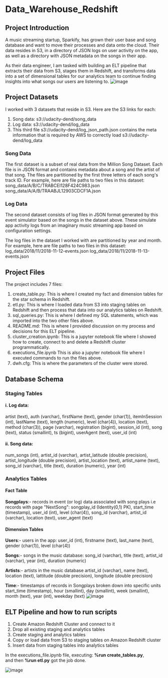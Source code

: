 # Data_Warehouse_Redshift

## Project Introduction
A music streaming startup, Sparkify, has grown their user base and song database and want to move their processes and data onto the cloud. Their data resides in S3, in a directory of JSON logs on user activity on the app, as well as a directory with JSON metadata on the songs in their app.

As their data engineer, I am tasked with building an ELT pipeline that extracts their data from S3, stages them in Redshift, and transforms data into a set of dimensional tables for our analytics team to continue finding insights into what songs our users are listening to.
![image](https://github.com/ajinjue/Data_Warehouse_Redshift/assets/100845693/fcc71d48-24bb-48ad-b2e9-d54bf4980d6f)

## Project Datasets
I worked with 3 datasets that reside in S3. Here are the S3 links for each:

1. Song data: s3://udacity-dend/song_data
2. Log data: s3://udacity-dend/log_data    
3. This third file s3://udacity-dend/log_json_path.json contains the meta information that is required by AWS to correctly load s3://udacity-dend/log_data

### Song Data
The first dataset is a subset of real data from the Million Song Dataset. Each file is in JSON format and contains metadata about a song and the artist of that song. The files are partitioned by the first three letters of each song's track ID. For example, here are file paths to two files in this dataset:
song_data/A/B/C/TRABCEI128F424C983.json
song_data/A/A/B/TRAABJL12903CDCF1A.json

### Log Data
The second dataset consists of log files in JSON format generated by this event simulator based on the songs in the dataset above. These simulate app activity logs from an imaginary music streaming app based on configuration settings.

The log files in the dataset I worked with are partitioned by year and month. For example, here are file paths to two files in this dataset:
log_data/2018/11/2018-11-12-events.json
log_data/2018/11/2018-11-13-events.json

## Project Files
The project includes 7 files:
1. create_table.py: This is where I created my fact and dimension tables for the star schema in Redshift.
2. etl.py: This is where I loaded data from S3 into staging tables on Redshift and then process that data into our analytics tables on Redshift.
3. sql_queries.py: This is where I defined my SQL statements, which was imported into the two other files above.
4. README.md: This is where I provided discussion on my process and decisions for this ELT pipeline.
5. cluster_creation.ipynb: This is a jupyter notebook file where I showed how to create, connect to and delete a Redshift cluster programmatically.
6. executions_file.ipynb This is also a jupyter notebook file where I executed commands to run the files above.
7. dwh.cfg: This is where the parameters of the cluster were stored.

## Database Schema

### Staging Tables
#### i. Log data:
artist (text), auth (varchar), firstName (text), gender (char(1)), itemInSession (int), lastName (text), length (numeric), level (char(4)), location (text), method (char(3)), page (varchar), registration (bigint), session_id (int), song (text), status (smallint), ts (bigint), userAgent (text), user_id (int)
#### ii. Song data:
num_songs (int), artist_id (varchar), artist_latitude (double precision), artist_longitude (double precision), artist_location (text), artist_name (text), song_id (varchar), title (text), duration (numeric), year (int)

### Analytics Tables
#### Fact Table
**Songplays**:- records in event (or log) data associated with song plays i.e records with page "NextSong":
songplay_id (Identity(0,1) PK), start_time (timestamp), user_id (int), level (char(4)), song_id (varchar), artist_id (varchar), location (text), user_agent (text)

#### Dimension Tables
**Users**:- users in the app:
user_id (int), firstname (text), last_name (text), gender (char(1)), level (char(4))

**Songs**:- songs in the music database:
song_id (varchar), title (text), artist_id (varchar), year (int), duration (numeric)

**Artists**:- artists in the music database
artist_id (varchar), name (text), location (text), lattitude (double precision), longitude (double precision)

**Time**:- timestamps of records in Songplays broken down into specific units
start_time (timestamp), hour (smallint), day (smallint), week (smallint), month (text), year (int), weekday (text)
![image](https://github.com/ajinjue/Data_Warehouse_Redshift/assets/100845693/7ae6f18e-5ce5-43d1-bf01-b569aded37a6)

## ELT Pipeline and how to run scripts
1. Create Amazon Redshift Cluster and connect to it
2. Drop all existing staging and analytics tables
3. Create staging and analytics tables
4. Copy or load data from S3 to staging tables on Amazon Redshift cluster
5. Insert data from staging tables into analytics tables

In the executions_file.ipynb file, executing:
    **%run create_tables.py**,  <br/> and then
    **%run etl.py** got the job done.

![image](https://github.com/ajinjue/Data_Warehouse_Redshift/assets/100845693/bd0ffd78-43c1-42fc-b7e4-c676a01806cf)







